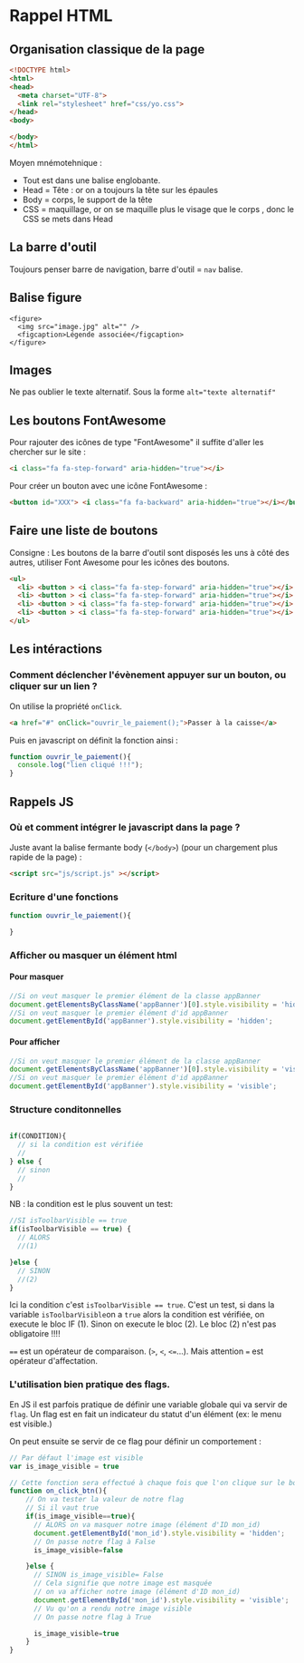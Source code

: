 # Rappel HTML

## Organisation classique de la page


```HTML
<!DOCTYPE html>
<html>
<head>
  <meta charset="UTF-8">
  <link rel="stylesheet" href="css/yo.css">
</head>
<body>

</body>
</html>
```

Moyen mnémotehnique :
- Tout est dans une balise englobante.
- Head = Tête : or on a toujours la tête sur les épaules
- Body = corps, le support de la tête
- CSS = maquillage, or on se maquille plus le visage que le corps , donc le CSS se mets dans Head


## La barre d'outil

Toujours penser barre de navigation, barre d'outil = `nav` balise.

## Balise figure

```
<figure>
  <img src="image.jpg" alt="" />
  <figcaption>Légende associée</figcaption>
</figure>
```

## Images

Ne pas oublier le texte alternatif. Sous la forme `alt="texte alternatif"`


## Les boutons FontAwesome

Pour rajouter des icônes de type "FontAwesome" il suffite d'aller les chercher sur le site :

```html
<i class="fa fa-step-forward" aria-hidden="true"></i>
```

Pour créer un bouton avec une icône FontAwesome :

```html
<button id="XXX"> <i class="fa fa-backward" aria-hidden="true"></i></button>
```

## Faire une liste de boutons

Consigne : Les boutons de la barre d'outil sont disposés les uns à côté des autres, utiliser Font Awesome pour les icônes des boutons.

```html
<ul>
  <li> <button > <i class="fa fa-step-forward" aria-hidden="true"></i> Next</button> </li>
  <li> <button > <i class="fa fa-step-forward" aria-hidden="true"></i> Next</button> </li>
  <li> <button > <i class="fa fa-step-forward" aria-hidden="true"></i> Next</button> </li>
  <li> <button > <i class="fa fa-step-forward" aria-hidden="true"></i> Next</button> </li>
</ul>

```

## Les intéractions

### Comment déclencher l'évènement appuyer sur un bouton, ou cliquer sur un lien ?

On utilise la propriété `onClick`.

```html
<a href="#" onClick="ouvrir_le_paiement();">Passer à la caisse</a>
```

Puis en javascript on définit la fonction ainsi :

```js
function ouvrir_le_paiement(){
  console.log("lien cliqué !!!");
}
```

## Rappels JS


### Où et comment intégrer le javascript dans la page ?

Juste avant la balise fermante body (`</body>`) (pour un chargement plus rapide de la page) :
```html
<script src="js/script.js" ></script>
```


### Ecriture d'une fonctions

```js
function ouvrir_le_paiement(){

}
```

### Afficher ou masquer un élément html

#### Pour masquer
```js
//Si on veut masquer le premier élément de la classe appBanner
document.getElementsByClassName('appBanner')[0].style.visibility = 'hidden';
//Si on veut masquer le premier élément d'id appBanner
document.getElementById('appBanner').style.visibility = 'hidden';
```

#### Pour afficher
```js
//Si on veut masquer le premier élément de la classe appBanner
document.getElementsByClassName('appBanner')[0].style.visibility = 'visible';
//Si on veut masquer le premier élément d'id appBanner
document.getElementById('appBanner').style.visibility = 'visible';
```

### Structure conditonnelles


```js

if(CONDITION){
  // si la condition est vérifiée
  //
} else {
  // sinon
  //
}

```

NB : la condition est le plus souvent un test:

```js
//SI isToolbarVisible == true
if(isToolbarVisible == true) {
  // ALORS
  //(1)

}else {
  // SINON
  //(2)
}
```
Ici la condition c'est `isToolbarVisible == true`. C'est un test, si dans la variable `isToolbarVisible`on a `true` alors la condition est vérifiée, on execute le bloc IF (1). Sinon on execute le bloc (2).
Le bloc (2) n'est pas obligatoire !!!!


`==` est un opérateur de comparaison. (`>`, `<`, `<=`...). Mais attention `=` est opérateur d'affectation.

### L'utilisation bien pratique des flags.

En JS il est parfois pratique de définir une variable globale qui va servir de `flag`. Un flag est en fait un indicateur du statut d'un élément (ex: le menu est visible.)

On peut ensuite se servir de ce flag pour définir un comportement :
```js
// Par défaut l'image est visible
var is_image_visible = true

// Cette fonction sera effectué à chaque fois que l'on clique sur le bouton (afficher/masquer l'image)
function on_click_btn(){
    // On va tester la valeur de notre flag
    // Si il vaut true
    if(is_image_visible==true){
      // ALORS on va masquer notre image (élément d'ID mon_id)
      document.getElementById('mon_id').style.visibility = 'hidden';
      // On passe notre flag à False
      is_image_visible=false

    }else {
      // SINON is_image_visible= False
      // Cela signifie que notre image est masquée
      // on va afficher notre image (élément d'ID mon_id)
      document.getElementById('mon_id').style.visibility = 'visible';
      // Vu qu'on a rendu notre image visible
      // On passe notre flag à True

      is_image_visible=true
    }
}
```
